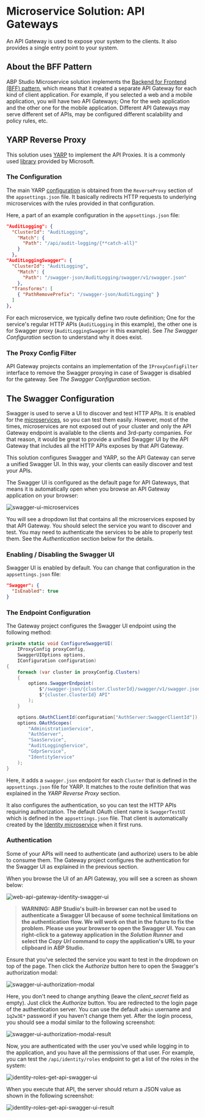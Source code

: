 # Microservice Solution: API Gateways

An API Gateway is used to expose your system to the clients. It also provides a single entry point to your system.

## About the BFF Pattern

ABP Studio Microservice solution implements the [Backend for Frontend (BFF) pattern](https://learn.microsoft.com/en-us/azure/architecture/patterns/backends-for-frontends), which means that it created a separate API Gateway for each kind of client application. For example, if you selected a web and a mobile application, you will have two API Gateways; One for the web application and the other one for the mobile application. Different API Gateways may serve different set of APIs, may be configured different scalability and policy rules, etc.

## YARP Reverse Proxy

This solution uses [YARP](https://microsoft.github.io/reverse-proxy/) to implement the API Proxies. It is a commonly used [library](https://www.nuget.org/packages/Yarp.ReverseProxy) provided by Microsoft.

### The Configuration

The main YARP [configuration](https://microsoft.github.io/reverse-proxy/articles/config-files.html) is obtained from the `ReverseProxy` section of the `appsettings.json` file. It basically redirects HTTP requests to underlying microservices with the rules provided in that configuration.

Here, a part of an example configuration in the `appsettings.json` file:

````json
"AuditLogging": {
  "ClusterId": "AuditLogging",
    "Match": {
      "Path": "/api/audit-logging/{**catch-all}"
    }
  },
"AuditLoggingSwagger": {
  "ClusterId": "AuditLogging",
    "Match": {
      "Path": "/swagger-json/AuditLogging/swagger/v1/swagger.json"
    },
  "Transforms": [
    { "PathRemovePrefix": "/swagger-json/AuditLogging" }
  ]
},
````

For each microservice, we typically define two route definition; One for the service's regular HTTP APIs (`AuditLogging` in this example), the other one is for Swagger proxy (`AuditLoggingSwagger` in this example). See *The Swagger Configuration* section to understand why it does exist.

### The Proxy Config Filter

API Gateway projects contains an implementation of the `IProxyConfigFilter` interface to remove the Swagger proxying in case of Swagger is disabled for the gateway. See *The Swagger Configuration* section.

## The Swagger Configuration

Swagger is used to serve a UI to discover and test HTTP APIs. It is enabled for the [microservices](microservices.md), so you can test them easily. However, most of the times, microservices are not exposed out of your cluster and only the API Gateway endpoint is available to the clients and 3rd-party companies. For that reason, it would be great to provide a unified Swagger UI by the API Gateway that includes all the HTTP APIs exposes by that API Gateway.

This solution configures Swagger and YARP, so the API Gateway can serve a unified Swagger UI. In this way, your clients can easily discover and test your APIs.

The Swagger UI is configured as the default page for API Gateways, that means it is automatically open when you browse an API Gateway application on your browser:

![swagger-ui-microservices](images/swagger-ui-microservices.png)

You will see a dropdown list that contains all the microservices exposed by that API Gateway. You should select the service you want to discover and test. You may need to authenticate the services to be able to properly test them. See the *Authentication* section below for the details.

### Enabling / Disabling the Swagger UI

Swagger UI is enabled by default. You can change that configuration in the `appsettings.json` file:

````json
"Swagger": {
  "IsEnabled": true
}
````

### The Endpoint Configuration

The Gateway project configures the Swagger UI endpoint using the following method:

````csharp
private static void ConfigureSwaggerUI(
    IProxyConfig proxyConfig,
    SwaggerUIOptions options,
    IConfiguration configuration)
{
    foreach (var cluster in proxyConfig.Clusters)
    {
        options.SwaggerEndpoint(
            $"/swagger-json/{cluster.ClusterId}/swagger/v1/swagger.json", 
            $"{cluster.ClusterId} API"
        );
    }

    options.OAuthClientId(configuration["AuthServer:SwaggerClientId"]);
    options.OAuthScopes(
        "AdministrationService",
        "AuthServer",
        "SaasService",
        "AuditLoggingService",
        "GdprService",
        "IdentityService"
    );
}
````

Here, it adds a `swagger.json` endpoint for each `Cluster` that is defined in the `appsettings.json` file for YARP. It matches to the route definition that was explained in the *YARP Reverse Proxy* section.

It also configures the authentication, so you can test the HTTP APIs requiring authorization. The default OAuth client name is `SwaggerTestUI` which is defined in the `appsettings.json` file. That client is automatically created by the [Identity microservice](microservices.md) when it first runs.

### Authentication

Some of your APIs will need to authenticate (and authorize) users to be able to consume them. The Gateway project configures the authentication for the Swagger UI as explained in the previous section.

When you browse the UI of an API Gateway, you will see a screen as shown below:

![web-api-gateway-identity-swagger-ui](images/web-api-gateway-identity-swagger-ui.png)

> **WARNING: ABP Studio's built-in browser can not be used to authenticate a Swagger UI because of some technical limitations on the authentication flow. We will work on that in the future to fix the problem. Please use your browser to open the Swagger UI. You can right-click to a gateway application in the *Solution Runner* and select the *Copy Url* command to copy the application's URL to your clipboard in ABP Studio.**

Ensure that you've selected the service you want to test in the dropdown on top of the page. Then click the *Authorize* button here to open the Swagger's authorization modal:

![swagger-ui-authorization-modal](images/swagger-ui-authorization-modal.png)

Here, you don't need to change anything (leave the *client_secret* field as empty). Just click the *Authorize* button. You are redirected to the login page of the authentication server. You can use the default `admin` username and `1q2w3E*` password if you haven't change them yet. After the login process, you should see a modal similar to the following screenshot:

![swagger-ui-authorization-modal-result](images/swagger-ui-authorization-modal-result.png)

Now, you are authenticated with the user you've used while logging in to the application, and you have all the permissions of that user. For example, you can test the `/api/identity/roles` endpoint to get a list of the roles in the system:

![identity-roles-get-api-swagger-ui](images/identity-roles-get-api-swagger-ui.png)

When you execute that API, the server should return a JSON value as shown in the following screenshot:

![identity-roles-get-api-swagger-ui-result](images/identity-roles-get-api-swagger-ui-result.png)

